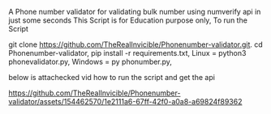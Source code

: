 A Phone number validator for validating bulk number using numverify api in just some seconds
This Script is for Education purpose only,
To run the Script 


git clone https://github.com/TheRealInvicible/Phonenumber-validator.git.
cd Phonenumber-validator,
pip install -r requirements.txt,
Linux = python3 phonevalidator.py,
Windows = py phonumber.py,

below is attachecked vid how to run the script and get the api


https://github.com/TheRealInvicible/Phonenumber-validator/assets/154462570/1e2111a6-67ff-42f0-a0a8-a69824f89362

